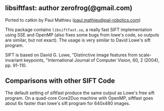 libsiftfast: author zerofrog(@gmail.com)
----------------------------------------
Ported to catkin by Paul Mathieu (paul.mathieu@pal-robotics.com)

This package contains `libsiftfast.so`, a really fast SIFT implementation using
SSE and OpenMP (also fixes some bugs from lowe's code, so outputs are similar,
but not exact). The usage is very similar to David Lowe's sift program.


SIFT is based on David G. Lowe, "Distinctive image features from
scale-invariant keypoints, "International Journal of Computer Vision, 60, 2
(2004), pp. 91-110.


Comparisons with other SIFT Code
--------------------------------

The default setting of siftfast produce the same output as Lowe's free sift
program. On a quad-core Core2Duo machine with OpenMP, siftfast goes about 6x
faster than lowe's sift program for 640x480 images.
